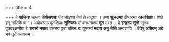 +++
title = 4

+++
हे **वाजिनः** ऋभवः **पीवोअश्वाः** पीवानोऽश्वा येषां ते तादृशाः । तथा **शुचद्रथाः** दीप्तरथाः **अयःशिप्राः**। शिप्रे हनू नासिके वा '। अयोवत्सारभूतशिप्राः **सुनिष्काः** शोभनधनाश्च **भूत** भवत । हे **इन्द्रस्य** **सूनो** सूनवः पुत्रवद्रक्षणीया हे **शवसो** **नपातः** बलस्य पुत्रा बलिनः **वः** युष्मभ्यं **मदाय** **अनु** **चेति** अन्वज्ञायि । देवेषु **अग्रियम्** अग्रे भवं तृतीयसवनम् ॥